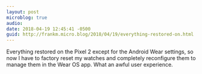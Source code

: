 ```yaml
---
layout: post
microblog: true
audio: 
date: 2018-04-19 12:45:41 -0500
guid: http://frankm.micro.blog/2018/04/19/everything-restored-on.html
---
```

Everything restored on the Pixel 2 except for the Android Wear settings, so now I have to factory reset my watches and completely reconfigure them to manage them in the Wear OS  app. What an awful user experience. 
